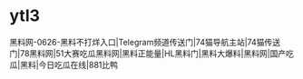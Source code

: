 # ytl3
黑料网-0626-黑料不打烊入口|Telegram频道传送门|74猫导航主站|74猫传送门|78黑料网|51大赛吃瓜黑料网|黑料正能量|HL黑料门|黑料大爆料|黑料网|国产吃瓜|黑料|今日吃瓜在线|881比鸭
